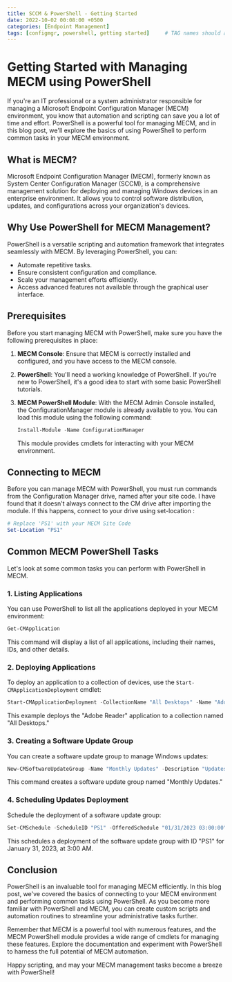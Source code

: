 ```yaml
---
title: SCCM & PowerShell - Getting Started
date: 2022-10-02 00:08:00 +0500
categories: [Endpoint Management]
tags: [configmgr, powershell, getting started]     # TAG names should always be lowercase
---
```

# Getting Started with Managing MECM using PowerShell

If you're an IT professional or a system administrator responsible for managing a Microsoft Endpoint Configuration Manager (MECM) environment, you know that automation and scripting can save you a lot of time and effort. PowerShell is a powerful tool for managing MECM, and in this blog post, we'll explore the basics of using PowerShell to perform common tasks in your MECM environment.

## What is MECM?

Microsoft Endpoint Configuration Manager (MECM), formerly known as System Center Configuration Manager (SCCM), is a comprehensive management solution for deploying and managing Windows devices in an enterprise environment. It allows you to control software distribution, updates, and configurations across your organization's devices.

## Why Use PowerShell for MECM Management?

PowerShell is a versatile scripting and automation framework that integrates seamlessly with MECM. By leveraging PowerShell, you can:

- Automate repetitive tasks.
- Ensure consistent configuration and compliance.
- Scale your management efforts efficiently.
- Access advanced features not available through the graphical user interface.

## Prerequisites

Before you start managing MECM with PowerShell, make sure you have the following prerequisites in place:

1. **MECM Console**: Ensure that MECM is correctly installed and configured, and you have access to the MECM console.

2. **PowerShell**: You'll need a working knowledge of PowerShell. If you're new to PowerShell, it's a good idea to start with some basic PowerShell tutorials.

3. **MECM PowerShell Module**: With the MECM Admin Console installed, the ConfigurationManager module is already available to you.  You can load this module using the following command:

   ```powershell
   Install-Module -Name ConfigurationManager
   ```

   This module provides cmdlets for interacting with your MECM environment.

## Connecting to MECM

Before you can manage MECM with PowerShell, you must run commands from the Configuration Manager drive, named after your site code.  I have found that it doesn't always connect to the CM drive after importing the module.  If this happens, connect to your drive using set-location :

```powershell
# Replace 'PS1' with your MECM Site Code
Set-Location "PS1" 
```

## Common MECM PowerShell Tasks

Let's look at some common tasks you can perform with PowerShell in MECM.

### 1. Listing Applications

You can use PowerShell to list all the applications deployed in your MECM environment:

```powershell
Get-CMApplication
```

This command will display a list of all applications, including their names, IDs, and other details.

### 2. Deploying Applications

To deploy an application to a collection of devices, use the `Start-CMApplicationDeployment` cmdlet:

```powershell
Start-CMApplicationDeployment -CollectionName "All Desktops" -Name "Adobe Reader"
```

This example deploys the "Adobe Reader" application to a collection named "All Desktops."

### 3. Creating a Software Update Group

You can create a software update group to manage Windows updates:

```powershell
New-CMSoftwareUpdateGroup -Name "Monthly Updates" -Description "Updates for the month of October"
```

This command creates a software update group named "Monthly Updates."

### 4. Scheduling Updates Deployment

Schedule the deployment of a software update group:

```powershell
Set-CMSchedule -ScheduleID "PS1" -OfferedSchedule "01/31/2023 03:00:00" -DeploymentType Available
```

This schedules a deployment of the software update group with ID "PS1" for January 31, 2023, at 3:00 AM.

## Conclusion

PowerShell is an invaluable tool for managing MECM efficiently. In this blog post, we've covered the basics of connecting to your MECM environment and performing common tasks using PowerShell. As you become more familiar with PowerShell and MECM, you can create custom scripts and automation routines to streamline your administrative tasks further.

Remember that MECM is a powerful tool with numerous features, and the MECM PowerShell module provides a wide range of cmdlets for managing these features. Explore the documentation and experiment with PowerShell to harness the full potential of MECM automation.

Happy scripting, and may your MECM management tasks become a breeze with PowerShell!